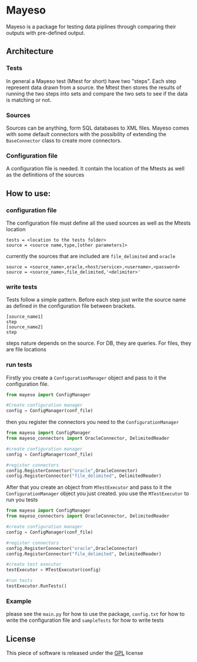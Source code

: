 # Mayeso
Mayeso is a package for testing data piplines through comparing their outputs with pre-defined output.

## Architecture
### Tests
In general a Mayeso test (Mtest for short) have two "steps". Each step represent data drawn from a source. the Mtest then stores the results of running the two steps into sets and compare the two sets to see if the data is matching or not.

### Sources
Sources can be anything, form SQL databases to XML files. Mayeso comes with some default connectors with the possibility of extending the `BaseConnector` class to create more connectors.

### Configuration file
A configuration file is needed. It contain the location of the Mtests as well as the definitions of the sources

## How to use:
### configuration file
The configuration file must define all the used sources as well as the Mtests location
```
tests = <location to the tests folder>
source = <source name,type,[other parameters]>
```
currently the sources that are included are `file_delimited` and `oracle`
```
source = <source_name>,oracle,<host/service>,<username>,<password>
source = <source_name>,file_delimited,'<delimiter>'
```
### write tests
Tests follow a simple pattern. Before each step just write the source name as defined in the configuration file between brackets.
```
[source_name1]
step
[source_name2]
step
```
steps nature depends on the source. For DB, they are queries. For files, they are file locations
### run tests
Firstly you create a `ConfigurationManager` object and pass to it the configuration file.
```python
from mayeso import ConfigManager

#Create configuration manager
config = ConfigManager(conf_file)
```
then you register the connectors you need to the `ConfigurationManager`
```python
from mayeso import ConfigManager
from mayeso_connectors import OracleConnector, DelimitedReader

#create configuration manager
config = ConfigManager(conf_file)

#register connectors
config.RegisterConnector("oracle",OracleConnector)
config.RegisterConnector("file_delimited", DelimitedReader)
```
After that you create an object from `MTestExecutor` and pass to it the `ConfigurationManager` object you just created. you use the `MTestExecutor` to run you tests
```python
from mayeso import ConfigManager
from mayeso_connectors import OracleConnector, DelimitedReader

#create configuration manager
config = ConfigManager(conf_file)

#register connectors
config.RegisterConnector("oracle",OracleConnector)
config.RegisterConnector("file_delimited", DelimitedReader)

#create test executor
testExecutor = MTestExecutor(config)

#run tests
testExecutor.RunTests()
```

### Example
please see the `main.py` for how to use the package, `config.txt` for how to write the configuration file and `sampleTests` for how to write tests
## License
This piece of software is released under the [GPL](https://www.gnu.org/licenses/gpl-3.0.en.html) license